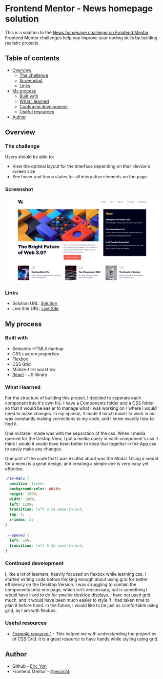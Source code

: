 # Frontend Mentor - News homepage solution

This is a solution to the [News homepage challenge on Frontend Mentor](https://www.frontendmentor.io/challenges/news-homepage-H6SWTa1MFl). Frontend Mentor challenges help you improve your coding skills by building realistic projects.

## Table of contents

- [Overview](#overview)
  - [The challenge](#the-challenge)
  - [Screenshot](#screenshot)
  - [Links](#links)
- [My process](#my-process)
  - [Built with](#built-with)
  - [What I learned](#what-i-learned)
  - [Continued development](#continued-development)
  - [Useful resources](#useful-resources)
- [Author](#author)

## Overview

### The challenge

Users should be able to:

- View the optimal layout for the interface depending on their device's screen size
- See hover and focus states for all interactive elements on the page

### Screenshot

![](./screenshot.png)

### Links

- Solution URL: [Solution](https://www.frontendmentor.io/solutions/news-homepage-using-react-XQKCOOyz2k)
- Live Site URL: [Live Site](https://eyon24.github.io/news-hp-fm-react/)

## My process

### Built with

- Semantic HTML5 markup
- CSS custom properties
- Flexbox
- CSS Grid
- Mobile-first workflow
- [React](https://reactjs.org/) - JS library

### What I learned

For the structure of building this project, I decided to seperate each component into it's own file. I have a Components folder and a CSS folder so that it would be easier to manage what I was working on / where I would need to make changes. In my opinion, it made it much easier to work in as I was constantly making corrections to my code, and I knew exactly how to find it.

One mistake I made was with the separation of the css. When I media queried for the Destop View, I put a media query in each component's css. I think I would it would have been better to keep that together in the App.css to easily make any changes.

One part of the code that I was excited about was the Modal. Using a modal for a menu is a great design, and creating a simple one is very easy yet effective.

```css
.nav-menu {
  position: fixed;
  background-color: white;
  height: 100%;
  width: 100%;
  left: 110%;
  transition: left 0.3s ease-in-out;
  top: 0;
  z-index: 3;
}

.--opened {
  left: 30%;
  transition: left 0.3s ease-in-out;
}
```

### Continued development

I, like a lot of learners, heavily focused on flexbox while learning css. I started writing code before thinking enough about using grid for better efficiency on the Desktop Version. I was struggling to contain the components onto one page, which isn't neccessary, but is something I would have liked to do for smaller desktop displays. I have not used grid much, and it would have been much easier to style if I had taken time to plan it before hand. In the future, I would like to be just as comfortable using grid, as I am with flexbox.

### Useful resources

- [Example resource 1](https://css-tricks.com/snippets/css/complete-guide-grid/) - This helped me with understanding the properties of CSS Grid. It is a great resource to have handy while styling using grid.

## Author

- Github - [Eric Yon](https://www.github.com/eyon24)
- Frontend Mentor - [@eyon24](https://www.frontendmentor.io/profile/eyon24)
